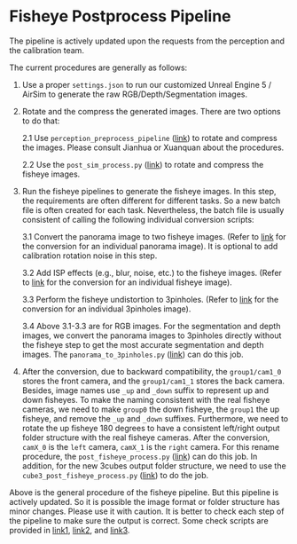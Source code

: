 # Fisheye Postprocess Pipeline 

The pipeline is actively updated upon the requests from the perception and the calibration team.

The current procedures are generally as follows:
1. Use a proper `settings.json` to run our customized Unreal Engine 5 / AirSim to generate the raw RGB/Depth/Segmentation images.

2. Rotate and the compress the generated images. There are two options to do that:

   2.1 Use `perception_preprocess_pipeline` ([link](http://gitlab-jh.private-cloud.autelrobotics.com/autonomy/autonomy-cloud/data-platform/datasets-preprocess-management/perception_preprocess_pipeline)) to rotate and compress the images. Please consult Jianhua or Xuanquan about the procedures.

   2.2 Use the `post_sim_process.py` ([link](../../batchfiles/post_sim_process.py)) to rotate and compress the fisheye images.

3. Run the fisheye pipelines to generate the fisheye images. In this step, the requirements are often different for different tasks. So a new batch file is often created for each task. Nevertheless, the batch file is usually consistent of calling the following individual conversion scripts:

   3.1 Convert the panorama image to two fisheye images. (Refer to [link](panorama_to_fisheye/panorama_to_fisheye.py) for the conversion for an individual panorama image). It is optional to add calibration rotation noise in this step.

   3.2 Add ISP effects (e.g., blur, noise, etc.) to the fisheye images. (Refer to [link](add_effects/) for the conversion for an individual fisheye image).

   3.3 Perform the fisheye undistortion to 3pinholes. (Refer to [link](fisheye_to_3pinholes/fisheye_to_3pinholes.py) for the conversion for an individual 3pinholes image).


   3.4 Above 3.1-3.3 are for RGB images. For the segmentation and depth images, we convert the panorama images to 3pinholes directly without the fisheye step to get the most accurate segmentation and depth images. The `panorama_to_3pinholes.py` ([link](panorama_to_3pinholes/panorama_to_3pinholes.py)) can do this job.

4. After the conversion, due to backward compatibility, the `group1/cam1_0` stores the front camera, and the `group1/cam1_1` stores the back camera. Besides, image names use `_up` and `_down` suffix to represent up and down fisheyes. To make the naming consistent with the real fisheye cameras, we need to make `group0` the down fisheye, the `group1` the up fisheye, and remove the `_up` and `_down` suffixes. Furthermore, we need to rotate the up fisheye 180 degrees to have a consistent left/right output folder structure with the real fisheye cameras. After the conversion, `camX_0` is the `left` camera, `camX_1` is the `right` camera. For this rename procedure, the `post_fisheye_process.py` ([link](../../batchfiles/post_fisheye_process.py)) can do this job. In addition, for the new 3cubes output folder structure, we need to use the `cube3_post_fisheye_process.py` ([link](../../batchfiles/cube3_post_fisheye_process.py)) to do the job.


Above is the general procedure of the fisheye pipeline. But this pipeline is actively updated. So it is possible the image format or folder structure has minor changes. Please use it with caution. It is better to check each step of the pipeline to make sure the output is correct. Some check scripts are provided in [link1](scripts/check_img_similiarity_after_warp.py), [link2](scripts/check_stereo_feature.py), and [link3](scripts/check_stereo_warp.py).



